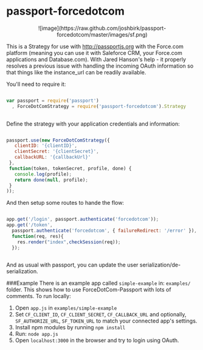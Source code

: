<h1>passport-forcedotcom</h1>
<p align="center">
![image](https://raw.github.com/joshbirk/passport-forcedotcom/master/images/sf.png)

This is a Strategy for use with http://passportjs.org with the Force.com platform (meaning you can use it with Saleforce CRM, your Force.com applications and Database.com).  With Jared Hanson's help - it properly resolves a previous issue with handling the incoming OAuth information so that things like the instance_url can be readily available.

You'll need to require it:

```javascript

var passport = require('passport')
  , ForceDotComStrategy = require('passport-forcedotcom').Strategy
  
 ```


 Define the strategy with your application credentials and information:

 ```javascript
 
 passport.use(new ForceDotComStrategy({
    clientID: '{clientID}',
    clientSecret: '{clientSecret}',
    callbackURL: '{callbackUrl}'
  },
  function(token, tokenSecret, profile, done) {
    console.log(profile);
    return done(null, profile);
  }
));

```

And then setup some routes to hande the flow:

```javascript

app.get('/login', passport.authenticate('forcedotcom'));
app.get('/token', 
  passport.authenticate('forcedotcom', { failureRedirect: '/error' }),
  function(req, res){
    res.render("index",checkSession(req));
  });
  
  ```

And as usual with passport, you can update the user serialization/de-serialization.


###Example
There is an example app called `simple-example` in: `examples/` folder. This shows how to use ForceDotCom-Passport with lots of comments. 
To run locally:

1. Open `app.js` in `examples/simple-example`
2. Set `CF_CLIENT_ID`, `CF_CLIENT_SECRET`, `CF_CALLBACK_URL` and optionally, `SF_AUTHORIZE_URL`,  `SF_TOKEN_URL` to match your connected app's settings.
3. Install npm modules by running `npm install`
4. Run: `node app.js`
5. Open `localhost:3000` in the browser and try to login using OAuth.

